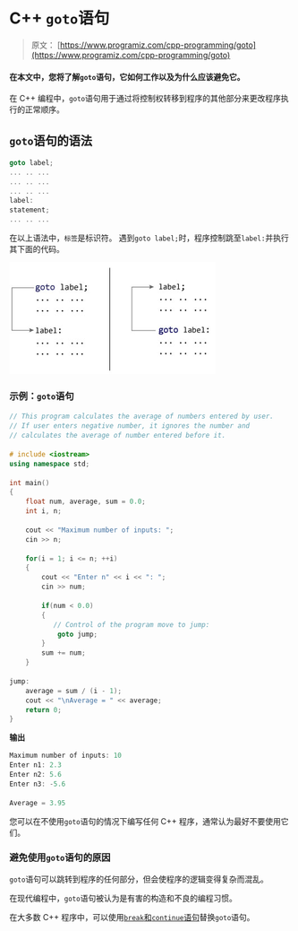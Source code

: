 # C++ `goto`语句

> 原文： [https://www.programiz.com/cpp-programming/goto](https://www.programiz.com/cpp-programming/goto)

#### 在本文中，您将了解`goto`语句，它如何工作以及为什么应该避免它。

在 C++ 编程中，`goto`语句用于通过将控制权转移到程序的其他部分来更改程序执行的正常顺序。

## `goto`语句的语法

```cpp
goto label;
... .. ...
... .. ...
... .. ...
label: 
statement;
... .. ...
```

在以上语法中，`标签`是标识符。 遇到`goto label;`时，程序控制跳至`label:`并执行其下面的代码。

![Working of goto statement in C++ programming](img/f35f96f6e210f603fabf4a97809a11d5.png)

### 示例：`goto`语句

```cpp
// This program calculates the average of numbers entered by user.
// If user enters negative number, it ignores the number and 
// calculates the average of number entered before it.

# include <iostream>
using namespace std;

int main()
{
    float num, average, sum = 0.0;
    int i, n;

    cout << "Maximum number of inputs: ";
    cin >> n;

    for(i = 1; i <= n; ++i)
    {
        cout << "Enter n" << i << ": ";
        cin >> num;

        if(num < 0.0)
        {
           // Control of the program move to jump:
            goto jump;
        } 
        sum += num;
    }

jump:
    average = sum / (i - 1);
    cout << "\nAverage = " << average;
    return 0;
}
```

**输出**

```cpp
Maximum number of inputs: 10
Enter n1: 2.3
Enter n2: 5.6
Enter n3: -5.6

Average = 3.95
```

您可以在不使用`goto`语句的情况下编写任何 C++ 程序，通常认为最好不要使用它们。

### 避免使用`goto`语句的原因

`goto`语句可以跳转到程序的任何部分，但会使程序的逻辑变得复杂而混乱。

在现代编程中，`goto`语句被认为是有害的构造和不良的编程习惯。

在大多数 C++ 程序中，可以使用[`break`和`continue`语句](/cpp-programming/break-continue "C++ break and continue statement")替换`goto`语句。